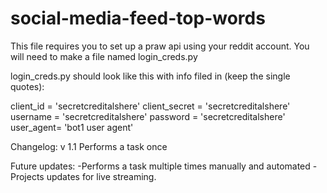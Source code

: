# social-media-feed-top-words

This file requires you to set up a praw api using your reddit account.
You will need to make a file named login_creds.py

login_creds.py should look like this with info filed in (keep the single quotes):

client_id = 'secretcreditalshere'
client_secret = 'secretcreditalshere'
username = 'secretcreditalshere'
password = 'secretcreditalshere'
user_agent= 'bot1 user agent'

Changelog:
v 1.1 Performs a task once

Future updates:
-Performs a task multiple times manually and automated
-Projects updates for live streaming.
